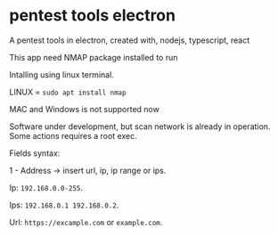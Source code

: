 # pentest tools electron
A pentest tools in electron, created with, nodejs, typescript, react

This app need NMAP package installed to run

Intalling using linux terminal.

LINUX = ```sudo apt install nmap```

MAC and Windows is not supported now

Software under development, but scan network is already in operation. Some actions requires a root exec.

Fields syntax:

1 - Address -> insert url, ip, ip range or ips.                                                                                                                                                            

Ip: ```192.168.0.0-255```.                                                                                                                                                       

Ips: ```192.168.0.1 192.168.0.2```.                                                                                                                                                                         

Url: ```https://excample.com``` or ```example.com```.
